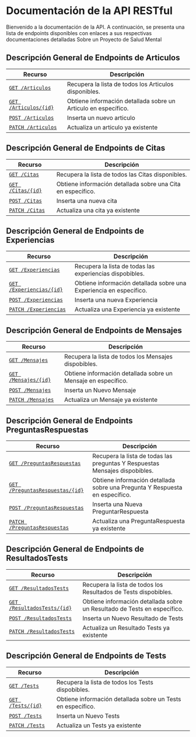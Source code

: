 # Documentación de la API RESTful

Bienvenido a la documentación de la API. A continuación, se presenta una lista
de endpoints disponibles con enlaces a sus respectivas documentaciones detalladas
Sobre un Proyecto de Salud Mental

## Descripción General de Endpoints de Articulos

|                         Recurso                                                 | Descripción |
| ------------------------------------------------------------- | ------------------------------------------------------- |
| [`GET /Articulos`](./endpoints//get-Articulos.md)             | Recupera la lista de todos los Articulos disponibles. |
| [`GET /Articulos/{id}`](./endpoints//get-Articulos-id.md)     | Obtiene información detallada sobre un Articulo en específico. |
| [`POST /Articulos`](./endpoints//post-Articulos.md)           | Inserta un nuevo articulo |
| [`PATCH /Articulos`](./endpoints//patch-Articulos.md)         | Actualiza un articulo ya existente |


## Descripción General de Endpoints de Citas

|                         Recurso                                                 | Descripción |
| ------------------------------------------------------------- | ------------------------------------------------------- |
| [`GET /Citas`](./endpoints//get-Citas.md)             | Recupera la lista de todos las Citas disponibles. |
| [`GET /Citas/{id}`](./endpoints//get-Citas-id.md)     | Obtiene información detallada sobre una Cita en específico. |
| [`POST /Citas`](./endpoints//post-Citas.md)           | Inserta una nueva cita |
| [`PATCH /Citas`](./endpoints//patch-Citas.md)         | Actualiza una cita ya existente |


## Descripción General de Endpoints de Experiencias

|                         Recurso                                                 | Descripción |
| ------------------------------------------------------------- | ------------------------------------------------------- |
| [`GET /Experiencias`](./endpoints//get-Experiencias.md)             | Recupera la lista de todas las experiencias dispobibles. |
| [`GET /Experiencias/{id}`](./endpoints//get-Experiencias-id.md)     | Obtiene información detallada sobre una Experiencia en específico. |
| [`POST /Experiencias`](./endpoints//post-Experiencias.md)           | Inserta una nueva Experiencia |
| [`PATCH /Experiencias`](./endpoints//patch-Experiencias.md)         | Actualiza una Experiencia ya existente |


## Descripción General de Endpoints de Mensajes

|                         Recurso                                                 | Descripción |
| ------------------------------------------------------------- | ------------------------------------------------------- |
| [`GET /Mensajes`](./endpoints//get-Mensajes.md)             | Recupera la lista de todos los Mensajes dispobibles. |
| [`GET /Mensajes/{id}`](./endpoints//get-Mensajes-id.md)     | Obtiene información detallada sobre un Mensaje en específico. |
| [`POST /Mensajes`](./endpoints//post-Mensajes.md)           | Inserta un Nuevo Mensaje|
| [`PATCH /Mensajes`](./endpoints//patch-Mensajes.md)         | Actualiza un Mensaje ya existente |


## Descripción General de Endpoints PreguntasRespuestas

|                         Recurso                                                            | Descripción |
| ------------------------------------------------------------- | ------------------------------------------------------- |
| [`GET /PreguntasRespuestas`](./endpoints//get-PreguntasRespuestas.md)    | Recupera la lista de todas las preguntas Y Respuestas Mensajes dispobibles. |
| [`GET /PreguntasRespuestas/{id}`](./endpoints//get-PreguntasRespuestas-id.md)| Obtiene información detallada sobre una Pregunta Y Respuesta en específico. |
| [`POST /PreguntasRespuestas`](./endpoints//post-PreguntasRespuestas.md)        | Inserta una Nueva PreguntarRespuesta|
| [`PATCH /PreguntasRespuestas`](./endpoints//patch-PreguntasRespuestas.md)         | Actualiza una PreguntaRespuesta ya existente |


## Descripción General de Endpoints de ResultadosTests

|                         Recurso                                                 | Descripción |
| ------------------------------------------------------------- | ------------------------------------------------------- |
| [`GET /ResultadosTests`](./endpoints//get-ResultadosTests.md)             | Recupera la lista de todos los Resultados de Tests dispobibles. |
| [`GET /ResultadosTests/{id}`](./endpoints//get-ResultadosTests-id.md)     | Obtiene información detallada sobre un Resultado de Tests en específico. |
| [`POST /ResultadosTests`](./endpoints//post-ResultadosTests.md)           | Inserta un Nuevo Resultado de Tests|
| [`PATCH /ResultadosTests`](./endpoints//patch-ResultadosTests.md)         | Actualiza un Resultado Tests ya existente |


## Descripción General de Endpoints de Tests

|                         Recurso                                                 | Descripción |
| ------------------------------------------------------------- | ------------------------------------------------------- |
| [`GET /Tests`](./endpoints//get-Tests.md)             | Recupera la lista de todos los Tests dispobibles. |
| [`GET /Tests/{id}`](./endpoints//get-Tests-id.md)     | Obtiene información detallada sobre un Tests en específico. |
| [`POST /Tests`](./endpoints//post-Tests.md)           | Inserta un Nuevo Tests|
| [`PATCH /Tests`](./endpoints//patch-Tests.md)         | Actualiza un Tests ya existente |






